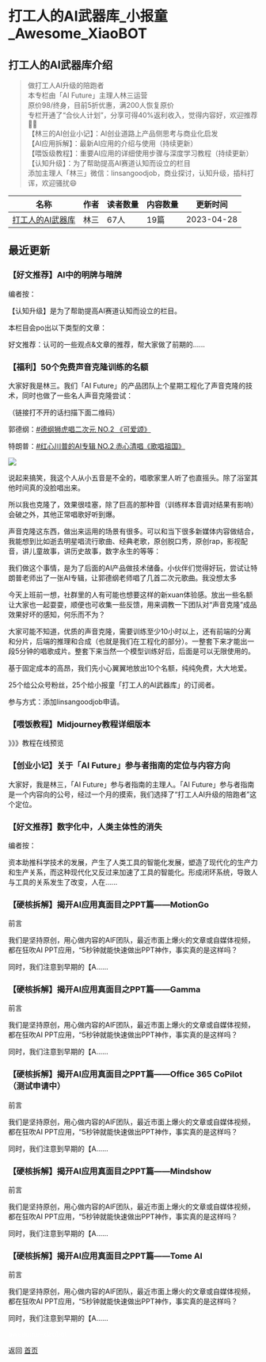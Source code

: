 # 打工人的AI武器库_小报童_Awesome_XiaoBOT

## 打工人的AI武器库介绍
> 做打工人AI升级的陪跑者    
本专栏由「AI Future」主理人林三运营    
原价98/终身，目前5折优惠，满200人恢复原价    
专栏开通了“合伙人计划”，分享可得40%返利收入，觉得内容好，欢迎推荐👏🏻    
【林三的AI创业小记】：AI创业道路上产品侧思考与商业化启发    
【AI应用拆解】：最新AI应用的介绍与使用（持续更新）    
【喂饭级教程】：重要AI应用的详细使用步骤与深度学习教程（持续更新）    
【认知升级】：为了帮助提高AI赛道认知而设立的栏目    
添加主理人「林三」微信：linsangoodjob，商业探讨，认知升级，插科打诨，欢迎骚扰😄  
  


|名称|作者|读者数量|内容数量|更新时间|
|---|---|---|---|---|
|[打工人的AI武器库](https://xiaobot.net/p/AIFuture?refer=9c3f1c95-a052-465a-9902-f6d75080262a)|林三|67人|19篇|2023-04-28|

## 最近更新
### 【好文推荐】AI中的明牌与暗牌

编者按：

【认知升级】是为了帮助提高AI赛道认知而设立的栏目。

本栏目会po出以下类型的文章：

好文推荐：认可的一些观点&文章的推荐，帮大家做了前期的......

### 【福利】50个免费声音克隆训练的名额

大家好我是林三。我们「AI Future」的产品团队上个星期工程化了声音克隆的技术，同时也做了一些名人声音克隆尝试：

（链接打不开的话扫描下面二维码）

郭德纲：[#德纲狮虎唱二次元 NO.2 《可爱颂》](https://weixin.qq.com/sph/AA8BCz)

特朗普：[#红心川普的AI专辑 NO.2 赤心清唱《歌唱祖国》](https://weixin.qq.com/sph/AylhFv)

![](https://static.xiaobot.net/file/2023-04-27/214084/30cfacc57a1c600bc67543cbf81c38c8.png)

说起来搞笑，我这个人从小五音是不全的，唱歌家里人听了也直摇头。除了浴室其他时间真的没脸唱出来。

所以我也克隆了，效果很哇塞，除了巨高的那种音（训练样本音调对结果有影响）会破之外，其他正常唱歌好听到爆。

声音克隆这东西，做出来运用的场景有很多。可以和当下很多新媒体内容做结合，我能想到比如逝去明星唱流行歌曲、经典老歌，原创脱口秀，原创rap，影视配音，讲儿童故事，讲历史故事，数字永生的等等：

我们做这个事情，是为了后面的AI产品做技术储备。小伙伴们觉得好玩，尝试让特朗普老师出了一张AI专辑，让郭德纲老师唱了几首二次元歌曲。我没想太多

今天上班前一想，社群里的人有可能也想要这样的新xuan体验感。放出一些名额让大家也一起耍耍，顺便也可收集一些反馈，用来调教一下团队对“声音克隆”成品效果好坏的感知，何乐而不为？

大家可能不知道，优质的声音克隆，需要训练至少10小时以上，还有前端的分离和分片，后端的推理和合成（也就是我们在工程化的部分）。一整套下来才能出一段5分钟的唱歌成片。整套下来当然一个模型训练好后，后面是可以无限使用的。

基于固定成本的高昂，我们先小心翼翼地放出10个名额，纯纯免费，大大地爱。

25个给公众号粉丝，25个给小报童「打工人的AI武器库」的订阅者。

参与方式：添加linsangoodjob申请。

### 【喂饭教程】Midjourney教程详细版本

》》》教程在线预览

### 【创业小记】关于「AI Future」参与者指南的定位与内容方向

大家好，我是林三，「AI Future」参与者指南的主理人。「AI
Future」参与者指南是一个内容向的公号，经过一个月的摸索，我们选择了“打工人AI升级的陪跑者”这个定位。

### 【好文推荐】数字化中，人类主体性的消失

编者按：

资本助推科学技术的发展，产生了人类工具的智能化发展，塑造了现代化的生产力和生产关系，而这种现代化又反过来加速了工具的智能化。形成闭环系统，导致人与工具的关系发生了改变，人在......

### 【硬核拆解】揭开AI应用真面目之PPT篇——MotionGo

前言

我们是坚持原创，用心做内容的AIF团队，最近市面上爆火的文章或自媒体视频，都在狂吹AI PPT应用，“5秒钟就能快速做出PPT神作，事实真的是这样吗？

同时，我们注意到早期的【A......

### 【硬核拆解】揭开AI应用真面目之PPT篇——Gamma

前言

我们是坚持原创，用心做内容的AIF团队，最近市面上爆火的文章或自媒体视频，都在狂吹AI PPT应用，“5秒钟就能快速做出PPT神作，事实真的是这样吗？

同时，我们注意到早期的【A......

### 【硬核拆解】揭开AI应用真面目之PPT篇——Office 365 CoPilot（测试申请中）

前言

我们是坚持原创，用心做内容的AIF团队，最近市面上爆火的文章或自媒体视频，都在狂吹AI PPT应用，“5秒钟就能快速做出PPT神作，事实真的是这样吗？

同时，我们注意到早期的【A......

### 【硬核拆解】揭开AI应用真面目之PPT篇——Mindshow

前言

我们是坚持原创，用心做内容的AIF团队，最近市面上爆火的文章或自媒体视频，都在狂吹AI PPT应用，“5秒钟就能快速做出PPT神作，事实真的是这样吗？

同时，我们注意到早期的【A......

### 【硬核拆解】揭开AI应用真面目之PPT篇——Tome AI

前言

我们是坚持原创，用心做内容的AIF团队，最近市面上爆火的文章或自媒体视频，都在狂吹AI PPT应用，“5秒钟就能快速做出PPT神作，事实真的是这样吗？

同时，我们注意到早期的【A......


<a href="https://github.com/Reno9527/awesome-xiaobot" style="color: white; text-decoration: none;">awesome-xiaobot</a>

返回 [首页](../README.md)
